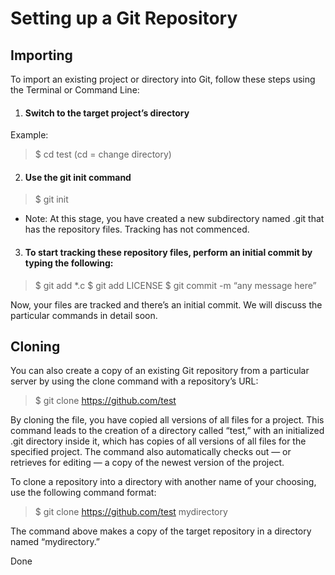 # Setting up a Git Repository

## Importing
To import an existing project or directory into Git, follow these steps using the Terminal or Command Line:

1. #### Switch to the target project’s directory
Example:
> $ cd test (cd = change directory)


2. #### Use the git init command
> $ git init


 - Note: At this stage, you have created a new subdirectory named .git that has the repository files. Tracking has not commenced.

3. #### To start tracking these repository files, perform an initial commit by typing the following:

>$ git add *.c
$ git add LICENSE
$ git commit -m “any message here”

Now, your files are tracked and there’s an initial commit. We will discuss the particular commands in detail soon.

## Cloning
You can also create a copy of an existing Git repository from a particular server by using the clone command with a repository’s URL:

> $ git clone https://github.com/test


By cloning the file, you have copied all versions of all files for a project. This command leads to the creation of a directory called “test,” with an initialized .git directory inside it, which has copies of all versions of all files for the specified project. The command also automatically checks out — or retrieves for editing — a copy of the newest version of the project.

To clone a repository into a directory with another name of your choosing, use the following command format:

> $ git clone https://github.com/test mydirectory

The command above makes a copy of the target repository in a directory named “mydirectory.”

Done